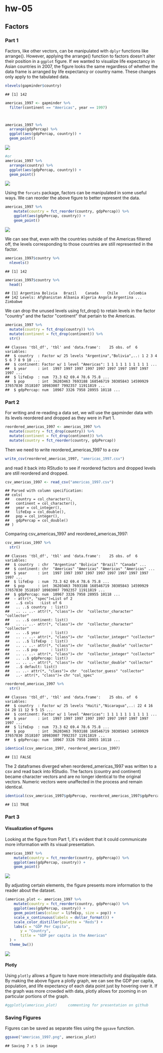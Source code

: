 hw-05
================

Factors
-------

### Part 1

Factors, like other vectors, can be manipulated with `dplyr` functions like arrange(). However, applying the arrange() function to factors doesn't alter their position in a `ggplot` figure. If we wanted to visualize life expectancy in Asian countries in 2007, the figure looks the same regardless of whether the data frame is arranged by life expectancy or country name. These changes only apply to the tabulated data.

``` r
nlevels(gapminder$country)
```

    ## [1] 142

``` r
americas_1997 <- gapminder %>% 
  filter(continent == "Americas", year == 1997)



americas_1997 %>% 
  arrange(gdpPercap) %>% 
  ggplot(aes(gdpPercap, country)) +
  geom_point()
```

![](hw05_files/figure-markdown_github/unnamed-chunk-1-1.png)

``` r
#or
americas_1997 %>% 
  arrange(country) %>% 
  ggplot(aes(gdpPercap, country)) +
  geom_point()
```

![](hw05_files/figure-markdown_github/unnamed-chunk-1-2.png)

Using the `forcats` package, factors can be manipulated in some useful ways. We can reorder the above figure to better represent the data.

``` r
americas_1997 %>% 
    mutate(country = fct_reorder(country, gdpPercap)) %>% 
    ggplot(aes(gdpPercap, country)) + 
    geom_point()
```

![](hw05_files/figure-markdown_github/unnamed-chunk-2-1.png)

We can see that, even with the countries outside of the Americas filtered off, the levels corresponding to those countries are still represented in the factor.

``` r
americas_1997$country %>% 
  nlevels()
```

    ## [1] 142

``` r
americas_1997$country %>% 
  head()
```

    ## [1] Argentina Bolivia   Brazil    Canada    Chile     Colombia 
    ## 142 Levels: Afghanistan Albania Algeria Angola Argentina ... Zimbabwe

We can drop the unused levels using fct\_drop() to retain levels in the factor "country" and the factor "continent" that pertain to the Americas.

``` r
americas_1997 %>% 
  mutate(country = fct_drop(country)) %>% 
  mutate(continent = fct_drop(continent)) %>% 
  str()
```

    ## Classes 'tbl_df', 'tbl' and 'data.frame':    25 obs. of  6 variables:
    ##  $ country  : Factor w/ 25 levels "Argentina","Bolivia",..: 1 2 3 4 5 6 7 8 9 10 ...
    ##  $ continent: Factor w/ 1 level "Americas": 1 1 1 1 1 1 1 1 1 1 ...
    ##  $ year     : int  1997 1997 1997 1997 1997 1997 1997 1997 1997 1997 ...
    ##  $ lifeExp  : num  73.3 62 69.4 78.6 75.8 ...
    ##  $ pop      : int  36203463 7693188 168546719 30305843 14599929 37657830 3518107 10983007 7992357 11911819 ...
    ##  $ gdpPercap: num  10967 3326 7958 28955 10118 ...

### Part 2

For writing and re-reading a data set, we will use the gapminder data with its levels reordered and dropped as they were in Part 1.

``` r
reordered_americas_1997 <- americas_1997 %>% 
  mutate(country = fct_drop(country)) %>% 
  mutate(continent = fct_drop(continent)) %>% 
  mutate(country = fct_reorder(country, gdpPercap))
```

Then we need to write reordered\_americas\_1997 to a csv

``` r
write_csv(reordered_americas_1997, "americas_1997.csv")
```

and read it back into RStudio to see if reordered factors and dropped levels are still reordered and dropped.

``` r
csv_americas_1997 <- read_csv("americas_1997.csv")
```

    ## Parsed with column specification:
    ## cols(
    ##   country = col_character(),
    ##   continent = col_character(),
    ##   year = col_integer(),
    ##   lifeExp = col_double(),
    ##   pop = col_integer(),
    ##   gdpPercap = col_double()
    ## )

Comparing csv\_americas\_1997 and reordered\_americas\_1997:

``` r
csv_americas_1997 %>% 
  str()
```

    ## Classes 'tbl_df', 'tbl' and 'data.frame':    25 obs. of  6 variables:
    ##  $ country  : chr  "Argentina" "Bolivia" "Brazil" "Canada" ...
    ##  $ continent: chr  "Americas" "Americas" "Americas" "Americas" ...
    ##  $ year     : int  1997 1997 1997 1997 1997 1997 1997 1997 1997 1997 ...
    ##  $ lifeExp  : num  73.3 62 69.4 78.6 75.8 ...
    ##  $ pop      : int  36203463 7693188 168546719 30305843 14599929 37657830 3518107 10983007 7992357 11911819 ...
    ##  $ gdpPercap: num  10967 3326 7958 28955 10118 ...
    ##  - attr(*, "spec")=List of 2
    ##   ..$ cols   :List of 6
    ##   .. ..$ country  : list()
    ##   .. .. ..- attr(*, "class")= chr  "collector_character" "collector"
    ##   .. ..$ continent: list()
    ##   .. .. ..- attr(*, "class")= chr  "collector_character" "collector"
    ##   .. ..$ year     : list()
    ##   .. .. ..- attr(*, "class")= chr  "collector_integer" "collector"
    ##   .. ..$ lifeExp  : list()
    ##   .. .. ..- attr(*, "class")= chr  "collector_double" "collector"
    ##   .. ..$ pop      : list()
    ##   .. .. ..- attr(*, "class")= chr  "collector_integer" "collector"
    ##   .. ..$ gdpPercap: list()
    ##   .. .. ..- attr(*, "class")= chr  "collector_double" "collector"
    ##   ..$ default: list()
    ##   .. ..- attr(*, "class")= chr  "collector_guess" "collector"
    ##   ..- attr(*, "class")= chr "col_spec"

``` r
reordered_americas_1997 %>% 
  str()
```

    ## Classes 'tbl_df', 'tbl' and 'data.frame':    25 obs. of  6 variables:
    ##  $ country  : Factor w/ 25 levels "Haiti","Nicaragua",..: 22 4 16 24 20 11 12 9 5 15 ...
    ##  $ continent: Factor w/ 1 level "Americas": 1 1 1 1 1 1 1 1 1 1 ...
    ##  $ year     : int  1997 1997 1997 1997 1997 1997 1997 1997 1997 1997 ...
    ##  $ lifeExp  : num  73.3 62 69.4 78.6 75.8 ...
    ##  $ pop      : int  36203463 7693188 168546719 30305843 14599929 37657830 3518107 10983007 7992357 11911819 ...
    ##  $ gdpPercap: num  10967 3326 7958 28955 10118 ...

``` r
identical(csv_americas_1997, reordered_americas_1997)
```

    ## [1] FALSE

The 2 dataframes diverged when reordered\_americas\_1997 was written to a csv and read back into RStudio. The factors (country and continent) became character vectors and are no longer identical to the original vectors. Numeric vectors were unaffected in the process and remain identical.

``` r
identical(csv_americas_1997$gdpPercap, reordered_americas_1997$gdpPercap)
```

    ## [1] TRUE

### Part 3

#### Visualization of figures

Looking at the figure from Part 1, it's evident that it could communicate more information with its visual presentation.

``` r
americas_1997 %>% 
    mutate(country = fct_reorder(country, gdpPercap)) %>% 
    ggplot(aes(gdpPercap, country)) + 
    geom_point()
```

![](hw05_files/figure-markdown_github/unnamed-chunk-10-1.png)

By adjusting certain elements, the figure presents more information to the reader about the dataset.

``` r
(americas_plot <- americas_1997 %>% 
    mutate(country = fct_reorder(country, gdpPercap)) %>% 
    ggplot(aes(gdpPercap, country)) + 
    geom_point(aes(colour = lifeExp, size = pop)) +
    scale_x_continuous(labels = dollar_format()) +
    scale_color_distiller(palette = "Reds") +
    labs(x = "GDP Per Capita",
       y = "Country",
       title = "GDP per capita in the Americas"
  ) +
  theme_bw())
```

![](hw05_files/figure-markdown_github/unnamed-chunk-11-1.png)

#### Plotly

Using `plotly` allows a figure to have more interactivity and displayable data. By making the above figure a plotly graph, we can see the GDP per capita, population, and life expectancy of each data point just by hovering over it. If the graph was more crowded with data, plotly allows for zooming in on particular portions of the graph.

``` r
#ggplotly(americas_plot)     commenting for presentation on github
```

### Saving Figures

Figures can be saved as separate files using the `ggsave` function.

``` r
ggsave("americas_1997.png", americas_plot)
```

    ## Saving 7 x 5 in image
